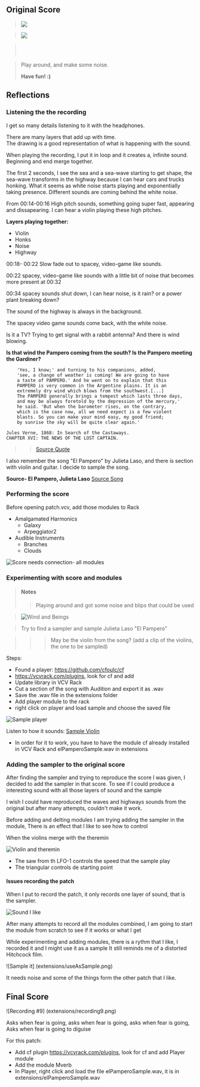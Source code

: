 ## Original Score

> <img src="https://i.imgur.com/aox1rQY.png">

> <img src="https://i.imgur.com/2dVDhFV.png">

> <br></br>

> Play around, and make some noise.  
> 
> **Have fun! :)**
> 

## Reflections

### Listening the the recording

I get so many details listening to it with the headphones.

There are many layers that add up with time.  
The drawing is a good representation of what is happening with the sound. 

When playing the recording, I put it in loop and it creates a, infinite sound. Beginning and end merge together.

The first 2 seconds, I see the sea and a sea-wave starting to get shape, the sea-wave transforms in the highway because I can hear cars and trucks honking. 
What it seems as white noise starts playing and exponentially taking presence. 
Different sounds are coming behind the white noise.  

From 00:14-00:16 High pitch sounds, something going super fast, appearing and dissapearing. I can hear a violin playing these high pitches.

**Layers playing together:** 

* Violin
* Honks
* Noise
* Highway

00:18- 00:22 Slow fade out to spacey, video-game like sounds. 
 
00:22 spacey, video-game like sounds with a little bit of noise that becomes more present at 00:32  

00:34 spacey sounds shut down, I can hear noise, is it rain? or a power plant breaking down?
  
   The sound of the highway is always in the background. 
    
   The spacey video game sounds come back, with the white noise.  
   
   Is it a TV? Trying to get signal with a rabbit antenna? And there is wind blowing.
    
**Is that wind the Pampero coming from the south? Is the Pampero meeting the Gardiner?** 
  

```
	'Yes, I know;' and turning to his companions, added,  
    'see, a change of weather is coming! We are going to have  
    a taste of PAMPERO.' And he went on to explain that this 
    PAMPERO is very common in the Argentine plains. It is an 
    extremely dry wind which blows from the southwest.[...]  
    The PAMPERO generally brings a tempest which lasts three days,  
    and may be always foretold by the depression of the mercury,'  
    he said. 'But when the barometer rises, on the contrary,  
    which is the case now, all we need expect is a few violent 
    blasts. So you can make your mind easy, my good friend;  
    by sunrise the sky will be quite clear again.'

Jules Verne, 1868: In Search of the Castaways.  
CHAPTER XVI: THE NEWS OF THE LOST CAPTAIN. 
```
> >[Source Quote][sourceIDquote]

[sourceIDquote]: https://www.weatheronline.co.uk/reports/wind/The-Pampero.htm "Pampero"

I also remember the song "El Pampero" by Julieta Laso, and there is section with violin and guitar. I decide to sample the song. 

**Source- El Pampero, Julieta Laso**
[Source Song][sourceIDsong]

[sourceIDsong]: https://www.youtube.com/watch?v=Tqror89YYXs" 

### Performing the score	

Before opening patch.vcv, add those modules to Rack 

* Amalgamated Harmonics
	* 	Galaxy
	*  Arpeggiator2
* Audible Instruments
	* Branches
	* Clouds

![Score needs connection- all modules](extensions/scoreNeedConnection.png)
 
### Experimenting with score and modules

> #### Notes
> > Playing around and got some noise and blips that could be used

> ![Wind and Beings](extensions/windAndBeings.png)


> Try to find a sampler and sample Julieta Laso "El Pampero"  
> 

>>> May be the violin from the song?
(add a clip of the violins, the one to be sampled) 

Steps:

* Found a player: https://github.com/cfoulc/cf
* https://vcvrack.com/plugins, look for cf and add 
* Update library in VCV Rack
* Cut a section of the song with Audition and export it as .wav 
* Save the .wav file in the extensions folder
* Add player module to the rack 
* right click on player and load sample and choose the saved file

![Sample player](extensions/samplePlayer.png)  

Listen to how it sounds: [Sample Violin][sampleVCVfile]

[sampleVCVfile]: extensions/experimentingSampleViolin.vcv 

* In order for it to work, you have to have the module cf already installed in VCV Rack and elPamperoSample.wav in extensions

### Adding the sampler to the original score

After finding the sampler and trying to reproduce the score I was given, I decided to add the sampler in that score. To see if I could produce a interesting sound with all those layers of sound and the sample 

I wish I could have reproduced the waves and highways sounds from the original but after many attempts, couldn't make it work. 

Before adding and delting modules I am trying adding the sampler in the module, There is an effect that I like to see how to control 


When the violins merge with the theremin

![Violin and theremin](extensions/violinAndTheremin.png)

* The saw from th LFO-1 controls the speed that the sample play
* The triangular controls de starting point

#### Issues recording the patch

When I put to record the patch, it only records one layer of sound, that is the sampler. 

![Sound I like](extensions/commit6-18pmSaturday.png)

After many attempts to record all the modules combined, I am going to start the module from scratch to see if it works or what I get



While experimenting and adding modules, there is a rythm that I like, I recorded it and I might use it as a sample
It still reminds me of a distorted Hitchcock film. 

![Sample it] (extensions/useAsSample.png)

It needs noise and some of the things form the other patch that I like.

## Final Score

![Recording #9] (extensions/recording9.png)

Asks when fear is going, 
asks when fear is going,
asks when fear is going, 
Asks when fear is going to diguise

For this patch:

* Add cf plugin https://vcvrack.com/plugins, look for cf and add Player module
* Add the module Mverb
* In Player, right click and load the file elPamperoSample.wav, it is in extensions/elPamperoSample.wav






 


  












 



